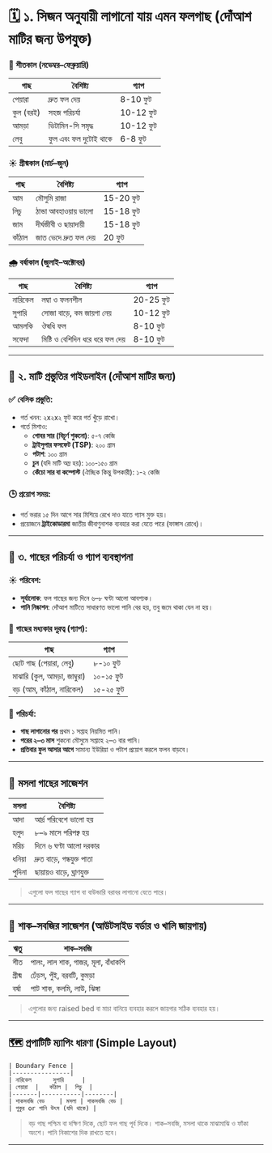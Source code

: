 # 🗓️ ১. সিজন অনুযায়ী লাগানো যায় এমন ফলগাছ (দোঁআশ মাটির জন্য উপযুক্ত)

### 🍂 শীতকাল (নভেম্বর–ফেব্রুয়ারি)
| গাছ | বৈশিষ্ট্য | গ্যাপ |
|------|-----------|-------|
| পেয়ারা | দ্রুত ফল দেয় | 8-10 ফুট |
| কুল (বরই) | সহজ পরিচর্যা | 10-12 ফুট |
| আমড়া | ভিটামিন-সি সমৃদ্ধ | 10-12 ফুট |
| লেবু | ফুল এবং ফল দুটোই থাকে | 6-8 ফুট |

### ☀️ গ্রীষ্মকাল (মার্চ–জুন)
| গাছ | বৈশিষ্ট্য | গ্যাপ |
|------|-----------|-------|
| আম | মৌসুমি রাজা | 15-20 ফুট |
| লিচু | ঠান্ডা আবহাওয়ায় ভালো | 15-18 ফুট |
| জাম | দীর্ঘজীবী ও ছায়াদায়ী | 15-18 ফুট |
| কাঁঠাল | জাত ভেদে দ্রুত ফল দেয় | 20 ফুট |

### 🌧️ বর্ষাকাল (জুলাই–অক্টোবর)
| গাছ | বৈশিষ্ট্য | গ্যাপ |
|------|-----------|-------|
| নারিকেল | লম্বা ও ফলনশীল | 20-25 ফুট |
| সুপারি | সোজা বাড়ে, কম জায়গা নেয় | 10-12 ফুট |
| আমলকি | ঔষধি ফল | 8-10 ফুট |
| সফেদা | মিষ্টি ও বেশিদিন ধরে ধরে ফল দেয় | 8-10 ফুট |

---

## 🧪 ২. মাটি প্রস্তুতির গাইডলাইন (দোঁআশ মাটির জন্য)

### ✅ বেসিক প্রস্তুতি:
- গর্ত খনন: ২x২x২ ফুট করে গর্ত খুঁড়ে রাখো।
- গর্তে মিশাও:
  - **গোবর সার (বিচূর্ণ শুকনো)**: ৫-৭ কেজি
  - **ট্রাইসুপার ফসফেট (TSP)**: ২০০ গ্রাম
  - **পটাশ**: ১০০ গ্রাম
  - **চুন** (যদি মাটি অম্ল হয়): ১০০-১৫০ গ্রাম
  - **কেঁচো সার বা কম্পোস্ট** (ঐচ্ছিক কিন্তু উপকারী): ১-২ কেজি
  
### 🕒 প্রয়োগ সময়:
- গর্ত ভরার ১৫ দিন আগে সার মিশিয়ে রেখে দাও যাতে গ্যাস মুক্ত হয়।
- প্রয়োজনে **ট্রাইকোডারমা** জাতীয় জীবাণুনাশক ব্যবহার করা যেতে পারে (ফাঙ্গাস রোধে)।

---

## 🌿 ৩. গাছের পরিচর্যা ও গ্যাপ ব্যবস্থাপনা

### ☀️ পরিবেশ:
- **সূর্যালোক**: ফল গাছের জন্য দিনে ৬–৮ ঘণ্টা আলো আবশ্যক।
- **পানি নিষ্কাশন**: দোঁআশ মাটিতে সাধারণত ভালো পানি বের হয়, তবু জমে থাকা যেন না হয়।

### 🌱 গাছের মধ্যকার দূরত্ব (গ্যাপ):
| গাছ | গ্যাপ |
|------|--------|
| ছোট গাছ (পেয়ারা, লেবু) | ৮-১০ ফুট |
| মাঝারি (কুল, আমড়া, জাম্বুরা) | ১০-১৫ ফুট |
| বড় (আম, কাঁঠাল, নারিকেল) | ১৫-২৫ ফুট |

### 🧴 পরিচর্যা:
- **গাছ লাগানোর পর** প্রথম ১ সপ্তাহ নিয়মিত পানি।
- **পরের ২–৩ মাস** শুকনো মৌসুমে সপ্তাহে ২–৩ বার পানি।
- **প্রতিবার ফুল আসার আগে** সামান্য ইউরিয়া ও পটাশ প্রয়োগ করলে ফলন বাড়বে।

---

## 🧄 মসলা গাছের সাজেশন

| মসলা | বৈশিষ্ট্য |
|-------|-----------|
| আদা | আর্দ্র পরিবেশে ভালো হয় |
| হলুদ | ৮–৯ মাসে পরিপক্ব হয় |
| মরিচ | দিনে ৬ ঘণ্টা আলো দরকার |
| ধনিয়া | দ্রুত বাড়ে, গন্ধযুক্ত পাতা |
| পুদিনা | ছায়ায়ও বাড়ে, ঘ্রাণযুক্ত |

> এগুলো ফল গাছের গ্যাপ বা বাউন্ডারি বরাবর লাগানো যেতে পারে।

---

## 🥬 শাক–সবজির সাজেশন (আউটসাইড বর্ডার ও খালি জায়গায়)

| ঋতু | শাক–সবজি |
|------|------------|
| শীত | পালং, লাল শাক, গাজর, মূলা, বাঁধাকপি |
| গ্রীষ্ম | ঢেঁড়স, পুঁই, বরবটি, কুমড়া |
| বর্ষা | পাট শাক, কলমি, লাউ, ঝিঙ্গা |

> এগুলোর জন্য raised bed বা মাচা বানিয়ে ব্যবহার করলে জায়গার সঠিক ব্যবহার হয়।

---

## 🗺️ প্রপাটিটি ম্যাপিং ধারণা (Simple Layout)

```
| Boundary Fence |
|----------------|
| নারিকেল      সুপারি     |
| পেয়ারা  |   কাঁঠাল |  লিচু  |
|-------|-----------|--------|
| শাকসবজি বেড    | মসলা | শাকসবজি বেড |
| পুকুর or পানি উৎস (যদি থাকে) |
```

> বড় গাছ পশ্চিম বা দক্ষিণ দিকে, ছোট ফল গাছ পূর্ব দিকে। শাক–সবজি, মসলা থাকে মাঝামাঝি ও ফাঁকা অংশে। পানি নিকাশের দিক রাখতে হবে।

---